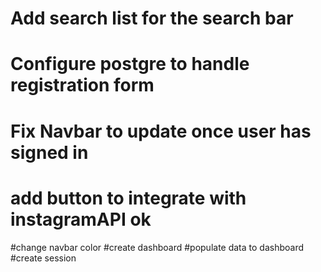# Add search list for the search bar
# Configure postgre to handle registration form
# Fix Navbar to update once user has signed in
# add button to integrate with instagramAPI ok


#change navbar color 
#create dashboard 
#populate data to dashboard 
#create session